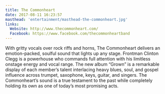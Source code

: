 ```yaml
---
title: The Commonheart
date: 2017-08-11 16:23:57
masthead: 'entertainment/masthead-the-commonheart.jpg'
links:
  Website: http://www.thecommonheart.com/
  Facebook: https://www.facebook.com/thecommonheartband
---
```


With gritty vocals over rock riffs and horns, The Commonheart delivers an emotion-packed, soulful sound that lights up any stage. Frontman Clinton Clegg is a powerhouse who commands full attention with his limitless onstage energy and vocal range. The new album “Grown” is a remarkable display of each member’s talent interlacing heavy blues, soul, and gospel influence across trumpet, saxophone, keys, guitar, and singers. The Commonheart’s sound is a true testament to the past while completely holding its own as one of today’s most promising acts.